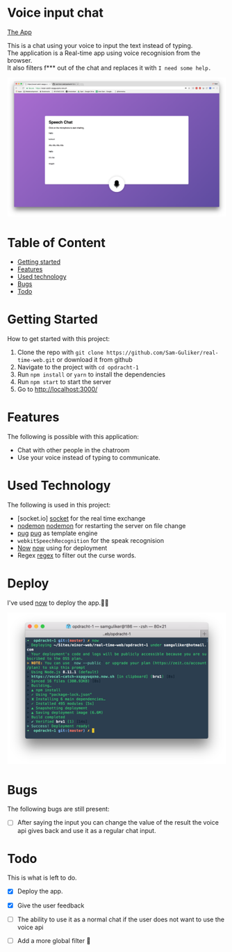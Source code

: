 # Voice input chat

[The App](https://vocal-catch-aqksljhxpr.now.sh)


This is a chat using your voice to input the text instead of typing.  
The application is a Real-time app using voice recognision from the browser.  
It also filters f*** out of the chat and replaces it with `I need some help.`  

![Cover image of the app](doc-images/image-cover.png)

# Table of Content
- [Getting started](#getting-started)
- [Features](#features)
- [Used technology](#used-technology)
- [Bugs](#bugs)
- [Todo](#todo)


# Getting Started
How to get started with this project:

1. Clone the repo with `git clone https://github.com/Sam-Guliker/real-time-web.git` or download it from github
2. Navigate to the project with `cd opdracht-1`
3. Run `npm install` or `yarn` to install the dependencies
4. Run `npm start` to start the server
5. Go to [http://localhost:3000/](http://localhost:3000/)


# Features
The following is possible with this application:

- Chat with other people in the chatroom
- Use your voice instead of typing to communicate.

# Used Technology
The following is used in this project:

- [socket.io] [socket] for the real time exchange
- [nodemon] [nodemon] for restarting the server on file change
- [pug] [pug] as template engine
- `webkitSpeechRecognition` for the speak recognision
- [Now] [now] using for deployment
- Regex [regex] to filter out the curse words.

# Deploy
I've used [now][now] to deploy the app.🎉🎉

![now](doc-images/now.png)

# Bugs
The following bugs are still present:

- [ ] After saying the input you can change the value of the result the voice api gives back and use it as a regular chat input.  

# Todo
This is what is left to do.

- [x] Deploy the app. 
- [x] Give the user feedback
- [ ] The ability to use it as a normal chat if the user does not want to use the voice api
- [ ] Add a more global filter :eyes:


[now]: https://zeit.co/now
[socket]: https://socket.io/
[nodemon]: https://nodemon.io/
[pug]: https://pugjs.org/
[regex]: https://developer.mozilla.org/en-US/docs/Web/JavaScript/Reference/Global_Objects/RegExp
